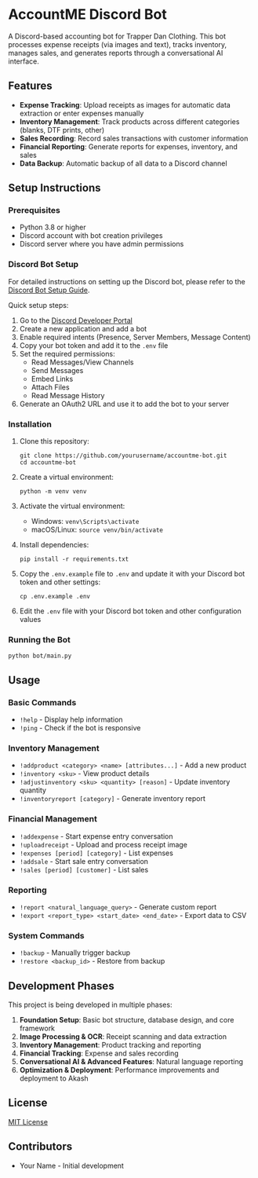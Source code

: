 # AccountME Discord Bot

A Discord-based accounting bot for Trapper Dan Clothing. This bot processes expense receipts (via images and text), tracks inventory, manages sales, and generates reports through a conversational AI interface.

## Features

- **Expense Tracking**: Upload receipts as images for automatic data extraction or enter expenses manually
- **Inventory Management**: Track products across different categories (blanks, DTF prints, other)
- **Sales Recording**: Record sales transactions with customer information
- **Financial Reporting**: Generate reports for expenses, inventory, and sales
- **Data Backup**: Automatic backup of all data to a Discord channel

## Setup Instructions

### Prerequisites

- Python 3.8 or higher
- Discord account with bot creation privileges
- Discord server where you have admin permissions

### Discord Bot Setup

For detailed instructions on setting up the Discord bot, please refer to the [Discord Bot Setup Guide](docs/discord_bot_setup.md).

Quick setup steps:

1. Go to the [Discord Developer Portal](https://discord.com/developers/applications)
2. Create a new application and add a bot
3. Enable required intents (Presence, Server Members, Message Content)
4. Copy your bot token and add it to the `.env` file
5. Set the required permissions:
   - Read Messages/View Channels
   - Send Messages
   - Embed Links
   - Attach Files
   - Read Message History
6. Generate an OAuth2 URL and use it to add the bot to your server

### Installation

1. Clone this repository:
   ```
   git clone https://github.com/yourusername/accountme-bot.git
   cd accountme-bot
   ```

2. Create a virtual environment:
   ```
   python -m venv venv
   ```

3. Activate the virtual environment:
   - Windows: `venv\Scripts\activate`
   - macOS/Linux: `source venv/bin/activate`

4. Install dependencies:
   ```
   pip install -r requirements.txt
   ```

5. Copy the `.env.example` file to `.env` and update it with your Discord bot token and other settings:
   ```
   cp .env.example .env
   ```

6. Edit the `.env` file with your Discord bot token and other configuration values

### Running the Bot

```
python bot/main.py
```

## Usage

### Basic Commands

- `!help` - Display help information
- `!ping` - Check if the bot is responsive

### Inventory Management

- `!addproduct <category> <name> [attributes...]` - Add a new product
- `!inventory <sku>` - View product details
- `!adjustinventory <sku> <quantity> [reason]` - Update inventory quantity
- `!inventoryreport [category]` - Generate inventory report

### Financial Management

- `!addexpense` - Start expense entry conversation
- `!uploadreceipt` - Upload and process receipt image
- `!expenses [period] [category]` - List expenses
- `!addsale` - Start sale entry conversation
- `!sales [period] [customer]` - List sales

### Reporting

- `!report <natural_language_query>` - Generate custom report
- `!export <report_type> <start_date> <end_date>` - Export data to CSV

### System Commands

- `!backup` - Manually trigger backup
- `!restore <backup_id>` - Restore from backup

## Development Phases

This project is being developed in multiple phases:

1. **Foundation Setup**: Basic bot structure, database design, and core framework
2. **Image Processing & OCR**: Receipt scanning and data extraction
3. **Inventory Management**: Product tracking and reporting
4. **Financial Tracking**: Expense and sales recording
5. **Conversational AI & Advanced Features**: Natural language reporting
6. **Optimization & Deployment**: Performance improvements and deployment to Akash

## License

[MIT License](LICENSE)

## Contributors

- Your Name - Initial development